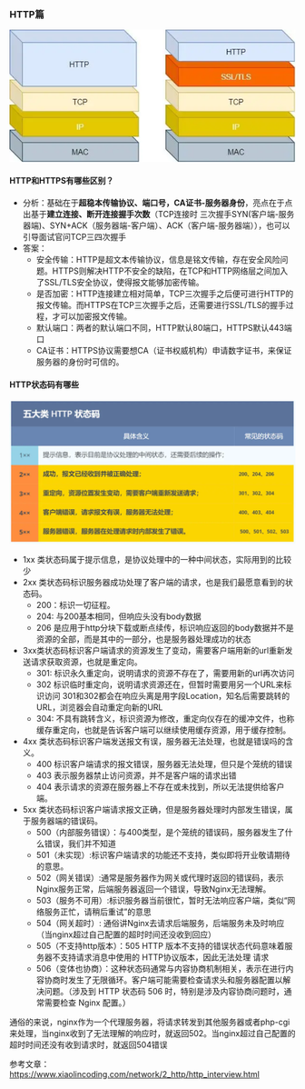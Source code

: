 ### HTTP篇


![http协议](img/http-https-diff.png)
#### **HTTP和HTTPS有哪些区别？**
- 分析：基础在于**超稳本传输协议、端口号，CA证书-服务器身份**，亮点在于点出基于**建立连接、断开连接握手次数**（TCP连接时 三次握手SYN(客户端-服务器端)、SYN+ACK（服务器端-客户端）、ACK（客户端-服务器端）），也可以引导面试官问TCP三四次握手
- 答案：
	- 安全传输：HTTP是超文本传输协议，信息是铭文传输，存在安全风险问题。HTTPS则解决HTTP不安全的缺陷，在TCP和HTTP网络层之间加入了SSL/TLS安全协议，使得报文能够加密传输。
	- 是否加密：HTTP连接建立相对简单，TCP三次握手之后便可进行HTTP的报文传输。而HTTPS在TCP三次握手之后，还需要进行SSL/TLS的握手过程，才可以加密报文传输。
	- 默认端口：两者的默认端口不同，HTTP默认80端口，HTTPS默认443端口
	- CA证书：HTTPS协议需要想CA（证书权威机构）申请数字证书，来保证服务器的身份时可信的。

#### HTTP状态码有哪些
![http状态码](img/http-code.png)

- 1xx 类状态码属于提示信息，是协议处理中的一种中间状态，实际用到的比较少
- 2xx 类状态码标识服务器成功处理了客户端的请求，也是我们最愿意看到的状态码。
	- 200：标识一切征程。
	- 204: 与200基本相同，但响应头没有body数据
	- 206 是应用于http分块下载或断点续传，标识响应返回的body数据并不是资源的全部，而是其中的一部分，也是服务器处理成功的状态
- 3xx类状态码标识客户端请求的资源发生了变动，需要客户端用新的url重新发送请求获取资源，也就是重定向。
	- 301: 标识永久重定向，说明请求的资源不存在了，需要用新的url再次访问
	- 302 标识临时重定向，说明请求资源还在，但暂时需要用另一个URL来标识访问
	301和302都会在响应头离是用字段Location，知名后需要跳转的URL，浏览器会自动重定向新的URL
	- 304: 不具有跳转含义，标识资源为修改，重定向仪存在的缓冲文件，也称缓存重定向，也就是告诉客户端可以继续使用缓存资源，用于缓存控制。
- 4xx 类状态码标识客户端发送报文有误，服务器无法处理，也就是错误吗的含义。
	- 400 标识客户端请求的报文错误，服务器无法处理，但只是个笼统的错误
	- 403 表示服务器禁止访问资源，并不是客户端的请求出错
	- 404 表示请求的资源在服务器上不存在或未找到，所以无法提供给客户端。
- 5xx 类状态码标识客户端请求报文正确，但是服务器处理时内部发生错误，属于服务器端的错误码。
	- 500（内部服务错误）：与400类型，是个笼统的错误码，服务器发生了什么错误，我们并不知道
	- 501（未实现）:标识客户端请求的功能还不支持，类似即将开业敬请期待的意思。
	- 502（网关错误）:通常是服务器作为网关或代理时返回的错误码，表示Nginx服务正常，后端服务器返回一个错误，导致Nginx无法理解。
	- 503（服务不可用）:标识服务器当前很忙，暂时无法响应客户端，类似“网络服务正忙，请稍后重试”的意思
	- 504（网关超时）: 通俗讲Nginx去请求后端服务，后端服务未及时响应（当nginx超过自己配置的超时时间还没收到回应）
	- 505（不支持http版本）：505 HTTP 版本不支持的错误状态代码意味着服务器不支持请求消息中使用的 HTTP协议版本，因此无法处理 请求
	- 506（变体也协商）：这种状态码通常与内容协商机制相关，表示在进行内容协商时发生了无限循环。客户端可能需要检查请求头和服务器配置以解决问题。（涉及到 HTTP 状态码 506 时，特别是涉及内容协商问题时，通常需要检查 Nginx 配置。）

通俗的来说，nginx作为一个代理服务器，将请求转发到其他服务器或者php-cgi来处理，当nginx收到了无法理解的响应时，就返回502。当nginx超过自己配置的超时时间还没有收到请求时，就返回504错误


参考文章：https://www.xiaolincoding.com/network/2_http/http_interview.html
